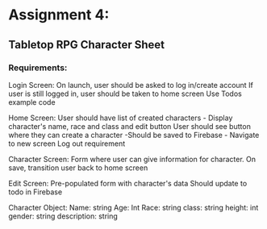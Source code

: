 # Assignment 4:
## Tabletop RPG Character Sheet

### Requirements:
Login Screen:
    On launch, user should be asked to log in/create account
    If user is still logged in, user should be taken to home screen
        Use Todos example code

Home Screen:
    User should have list of created characters
        - Display character's name, race and class and edit button
    User should see button where they can create a character
        -Should be saved to Firebase
        - Navigate to new screen
    Log out requirement

Character Screen:
    Form where user can give information for character.
    On save, transition user back to home screen

Edit Screen:
    Pre-populated form with character's data
    Should update to todo in Firebase

Character Object:
    Name: string
    Age: Int
    Race: string
    class: string
    height: int
    gender: string
    description: string
